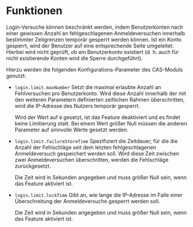 # Funktionen

Login-Versuche können beschränkt werden, indem Benutzerkonten nach einer gewissen Anzahl an fehlgeschlagenen
Anmeldeversuchen innerhalb bestimmter Zeitgrenzen temporär gesperrt werden können. Ist ein Konto gesperrt, wird
der Benutzer auf eine entsprechende Seite umgeleitet. Hierbei wird nicht geprüft, ob ein Benutzerkonto existiert
(d. h. auch für nicht existierende Konten wird die Sperre durchgeführt).

Hierzu werden die folgenden Konfigurations-Parameter des CAS-Moduls genutzt:

* `login.limit.maxNumber` Setzt die maximal erlaubte Anzahl an Fehlversuchen pro Benutzerkonto.
  Wird diese Anzahl innerhalb der mit den weiteren Parametern definierten zeitlichen Rahmen
  überschritten, wird die IP-Adresse des Nutzers temporär gesperrt.

  Wird der Wert auf `0` gesetzt, ist das Feature deaktiviert und es findet keine Limitierung statt.
  Bei einem Wert größer Null müssen die anderen Parameter auf sinnvolle Werte gesetzt werden. 
* `login.limit.failureStoreTime` Spezifiziert die Zeitdauer, für die die Anzahl der Fehlschläge seit dem letzten
  fehlgeschlagenen Anmeldeversuch gespeichert werden soll. Wird diese Zeit zwischen zwei Anmeldeversuchen überschritten,
  werden die Fehlschläge zurückgesetzt.

  Die Zeit wird in Sekunden angegeben und muss größer Null sein, wenn das Feature aktiviert ist.
* `login.limit.lockTime` Gibt an, wie lange die IP-Adresse im Falle einer Überschreitung der Anmeldeversuche gesperrt werden
  soll.

  Die Zeit wird in Sekunden angegeben und muss größer Null sein, wenn das Feature aktiviert ist.
